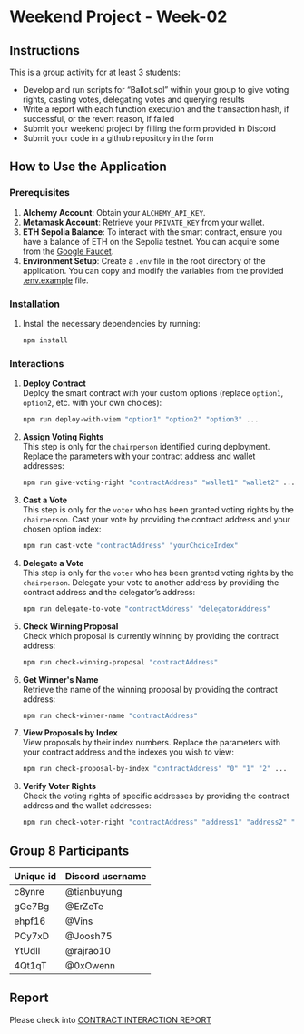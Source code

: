 # Weekend Project - Week-02

## Instructions

This is a group activity for at least 3 students:

- Develop and run scripts for “Ballot.sol” within your group to give voting rights, casting votes, delegating votes and querying results
- Write a report with each function execution and the transaction hash, if successful, or the revert reason, if failed
- Submit your weekend project by filling the form provided in Discord
- Submit your code in a github repository in the form

## How to Use the Application

### Prerequisites

1. **Alchemy Account**: Obtain your `ALCHEMY_API_KEY`.
2. **Metamask Account**: Retrieve your `PRIVATE_KEY` from your wallet.
3. **ETH Sepolia Balance**: To interact with the smart contract, ensure you have a balance of ETH on the Sepolia testnet. You can acquire some from the [Google Faucet](https://cloud.google.com/application/web3/faucet/ethereum/sepolia).
4. **Environment Setup**: Create a `.env` file in the root directory of the application. You can copy and modify the variables from the provided [.env.example](.env.example) file.

### Installation

1. Install the necessary dependencies by running:

   ```bash
   npm install
   ```

### Interactions

1. **Deploy Contract**  
   Deploy the smart contract with your custom options (replace `option1`, `option2`, etc. with your own choices):

   ```bash
   npm run deploy-with-viem "option1" "option2" "option3" ...
   ```

2. **Assign Voting Rights**  
   This step is only for the `chairperson` identified during deployment. Replace the parameters with your contract address and wallet addresses:

   ```bash
   npm run give-voting-right "contractAddress" "wallet1" "wallet2" ...
   ```

3. **Cast a Vote**  
   This step is only for the `voter` who has been granted voting rights by the `chairperson`. Cast your vote by providing the contract address and your chosen option index:

   ```bash
   npm run cast-vote "contractAddress" "yourChoiceIndex"
   ```

4. **Delegate a Vote**  
   This step is only for the `voter` who has been granted voting rights by the `chairperson`. Delegate your vote to another address by providing the contract address and the delegator’s address:

   ```bash
   npm run delegate-to-vote "contractAddress" "delegatorAddress"
   ```

5. **Check Winning Proposal**  
   Check which proposal is currently winning by providing the contract address:

   ```bash
   npm run check-winning-proposal "contractAddress"
   ```

6. **Get Winner's Name**  
   Retrieve the name of the winning proposal by providing the contract address:

   ```bash
   npm run check-winner-name "contractAddress"
   ```

7. **View Proposals by Index**  
   View proposals by their index numbers. Replace the parameters with your contract address and the indexes you wish to view:

   ```bash
   npm run check-proposal-by-index "contractAddress" "0" "1" "2" ...
   ```

8. **Verify Voter Rights**  
   Check the voting rights of specific addresses by providing the contract address and the wallet addresses:

   ```bash
   npm run check-voter-right "contractAddress" "address1" "address2" "address3" ...
   ```

## Group 8 Participants

| Unique id | Discord username |
| --------- | ---------------- |
| c8ynre    | @tianbuyung      |
| gGe7Bg    | @ErZeTe          |
| ehpf16    | @Vins            |
| PCy7xD    | @Joosh75         |
| YtUdIl    | @rajrao10        |
| 4Qt1qT    | @0xOwenn         |

## Report

Please check into [CONTRACT INTERACTION REPORT](./reports/contract-interaction.md)

